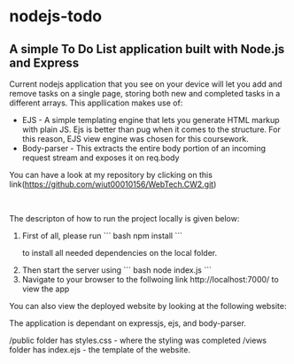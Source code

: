 # nodejs-todo

<h2> A simple To Do List application built with Node.js and Express</h2>

<p> Current nodejs application that you see on your device will let you add and remove tasks on a single page, storing both new and completed tasks in a different arrays. This appllication makes use of: </p>

<ul>
<li> EJS - A simple templating engine that lets you generate HTML markup with plain JS. Ejs is better than pug when it comes to the structure. For this reason, EJS view engine was chosen for this coursework.</li>

<li> Body-parser - This extracts the entire body portion of an incoming request stream and exposes it on req.body </li>
</ul>

You can have a look at my repository by clicking on this link(https://github.com/wiut00010156/WebTech.CW2.git)

<br>

<p> The descripton of how to run the project locally is given below: </p>

<ol>
<li> First of all, please run 
``` 
bash 
npm install
```

to install all needed dependencies on the local folder.</li>

<li> Then start the server using  
```
bash
node index.js
```
 </li>

<li> Navigate to your browser to the follwoing link http://localhost:7000/  to view the app </li>
</ol>

<p> You can also view the deployed website by looking at the following website:  </p>

The application is dependant on expressjs, ejs, and body-parser.

/public folder has styles.css - where the styling was completed
/views folder has index.ejs - the template of the website.
